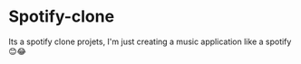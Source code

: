 # Spotify-clone
Its a spotify clone projets, I'm just creating a music application like a spotify😊😂
